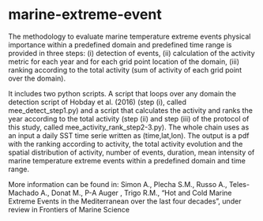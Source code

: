 # marine-extreme-event

The methodology to evaluate marine temperature extreme events physical importance within a predefined domain and predefined time range is provided in three steps: 
(i) detection of events, 
(ii) calculation of the activity metric for each year and for each grid point location of the domain, 
(iii) ranking according to the total activity (sum of activity of each grid point over the domain). 

It includes two python scripts. A script that loops over any domain the detection script of Hobday et al. (2016) (step (i), called mee_detect_step1.py) 
and a script that calculates the activity and ranks the year according to the total activity (step (ii) and step (iii) of the protocol of this study, called mee_activity_rank_step2-3.py). The whole chain uses as an input a daily SST time serie written as (time,lat,lon). The output is a pdf with the ranking according to activity, the total activity evolution and the spatial distribution of activity, number of events, duration, mean intensity of marine temperature extreme events within a predefined domain and time range. 

More information can be found in:
Simon A., Plecha S.M., Russo A., Teles-Machado A., Donat M., P-A Auger , Trigo R.M., 
“Hot and Cold Marine Extreme Events in the Mediterranean over the last four decades”, under review in Frontiers of Marine Science
